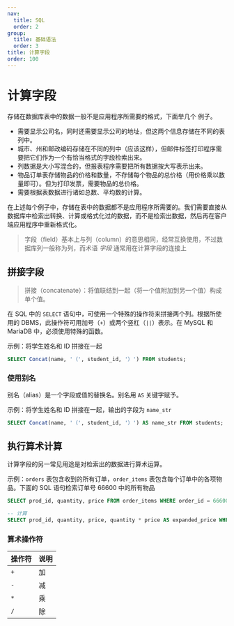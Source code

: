 ```yaml
---
nav:
  title: SQL
  order: 2
group:
  title: 基础语法
  order: 3
title: 计算字段
order: 100
---
```


# 计算字段

存储在数据库表中的数据一般不是应用程序所需要的格式，下面举几个
例子。

- 需要显示公司名，同时还需要显示公司的地址，但这两个信息存储在不同的表列中。
- 城市、州和邮政编码存储在不同的列中（应该这样），但邮件标签打印程序需要把它们作为一个有恰当格式的字段检索出来。
- 列数据是大小写混合的，但报表程序需要把所有数据按大写表示出来。
- 物品订单表存储物品的价格和数量，不存储每个物品的总价格（用价格乘以数量即可）。但为打印发票，需要物品的总价格。
- 需要根据表数据进行诸如总数、平均数的计算。

在上述每个例子中，存储在表中的数据都不是应用程序所需要的。我们需要直接从数据库中检索出转换、计算或格式化过的数据，而不是检索出数据，然后再在客户端应用程序中重新格式化。

> 字段（field）基本上与列（column）的意思相同，经常互换使用，不过数据库列一般称为列，而术语 _字段_ 通常用在计算字段的连接上

## 拼接字段

> 拼接（concatenate）：将值联结到一起（将一个值附加到另一个值）构成单个值。

在 SQL 中的 `SELECT` 语句中，可使用一个特殊的操作符来拼接两个列。根据所使用的 DBMS，此操作符可用加号（`+`）或两个竖杠（`||`）表示。在 MySQL 和 MariaDB 中，必须使用特殊的函数。

示例：将学生姓名和 ID 拼接在一起

```sql
SELECT Concat(name, '（', student_id, '）') FROM students;
```

### 使用别名

别名（alias）是一个字段或值的替换名。别名用 `AS` 关键字赋予。

示例：将学生姓名和 ID 拼接在一起，输出的字段为 `name_str`

```sql
SELECT Concat(name, '（', student_id, '）') AS name_str FROM students;
```

## 执行算术计算

计算字段的另一常见用途是对检索出的数据进行算术运算。

示例：`orders` 表包含收到的所有订单，`order_items` 表包含每个订单中的各项物品。下面的 SQL 语句检索订单号 66600 中的所有物品

```sql
SELECT prod_id, quantity, price FROM order_items WHERE order_id = 66600;

-- 计算
SELECT prod_id, quantity, price, quantity * price AS expanded_price WHERE order_id = 66600;
```

### 算术操作符

| 操作符 | 说明 |
| :----- | :--- |
| `+`    | 加   |
| `-`    | 减   |
| `*`    | 乘   |
| `/`    | 除   |
